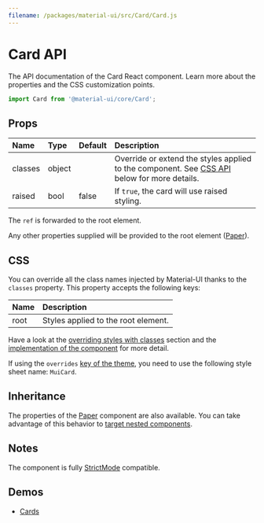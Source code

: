 ```yaml
---
filename: /packages/material-ui/src/Card/Card.js
---
```


<!--- This documentation is automatically generated, do not try to edit it. -->

# Card API

<p class="description">The API documentation of the Card React component. Learn more about the properties and the CSS customization points.</p>

```js
import Card from '@material-ui/core/Card';
```



## Props

| Name | Type | Default | Description |
|:-----|:-----|:--------|:------------|
| <span class="prop-name">classes</span> | <span class="prop-type">object</span> |  | Override or extend the styles applied to the component. See [CSS API](#css) below for more details. |
| <span class="prop-name">raised</span> | <span class="prop-type">bool</span> | <span class="prop-default">false</span> | If `true`, the card will use raised styling. |

The `ref` is forwarded to the root element.

Any other properties supplied will be provided to the root element ([Paper](/api/paper/)).

## CSS

You can override all the class names injected by Material-UI thanks to the `classes` property.
This property accepts the following keys:


| Name | Description |
|:-----|:------------|
| <span class="prop-name">root</span> | Styles applied to the root element.

Have a look at the [overriding styles with classes](/customization/components/#overriding-styles-with-classes) section
and the [implementation of the component](https://github.com/mui-org/material-ui/blob/master/packages/material-ui/src/Card/Card.js)
for more detail.

If using the `overrides` [key of the theme](/customization/themes/#css),
you need to use the following style sheet name: `MuiCard`.

## Inheritance

The properties of the [Paper](/api/paper/) component are also available.
You can take advantage of this behavior to [target nested components](/guides/api/#spread).

## Notes

The component is fully [StrictMode](https://reactjs.org/docs/strict-mode.html) compatible.

## Demos

- [Cards](/components/cards/)

